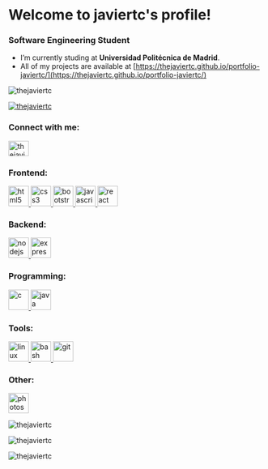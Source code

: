 <h1 align="left">Welcome to javiertc's profile!</h1>
<h3 align="left">Software Engineering Student</h3>

- I’m currently studing at **Universidad Politécnica de Madrid**.
- All of my projects are available at [https://thejaviertc.github.io/portfolio-javiertc/](https://thejaviertc.github.io/portfolio-javiertc/)

<p align="left"> <img src="https://komarev.com/ghpvc/?username=thejaviertc&label=Profile%20views&color=0e75b6&style=flat" alt="thejaviertc" /> </p>
<p align="left"> <a href="https://twitter.com/thejaviertc" target="blank"><img src="https://img.shields.io/twitter/follow/thejaviertc?logo=twitter&style=for-the-badge" alt="thejaviertc" /></a> </p>

<h3 align="left">Connect with me:</h3>
<p align="left">
<a href="https://twitter.com/thejaviertc" target="blank"><img align="center" src="https://seeklogo.com/images/T/twitter-logo-A84FE9258E-seeklogo.com.png" alt="thejaviertc" height="30" width="40" /></a>
</p>

<h3 align="left">Frontend:</h3>
<p align="left"> 
  <a href="https://www.w3.org/html/" target="_blank"> <img src="https://upload.wikimedia.org/wikipedia/commons/3/38/HTML5_Badge.svg" alt="html5" width="40" height="40"/> </a>
  <a href="https://www.w3schools.com/css/" target="_blank"> <img src="https://thejaviertc.github.io/portfolio-javiertc/static/media/css3.c522f734.svg" alt="css3" width="40" height="40"/> </a> 
  <a href="https://getbootstrap.com" target="_blank"> <img src="https://upload.wikimedia.org/wikipedia/commons/b/b2/Bootstrap_logo.svg" alt="bootstrap" width="40" height="40"/> </a> 
  <a href="https://developer.mozilla.org/en-US/docs/Web/JavaScript" target="_blank"> <img src="https://upload.wikimedia.org/wikipedia/commons/9/99/Unofficial_JavaScript_logo_2.svg" alt="javascript" width="40" height="40"/> </a>
  <a href="https://reactjs.org/" target="_blank"> <img src="https://upload.wikimedia.org/wikipedia/commons/4/47/React.svg" alt="react" width="40" height="40"/> </a>
</p>

<h3 align="left">Backend:</h3>
<p align="left"> 
  <a href="https://nodejs.org" target="_blank"> <img src="https://upload.wikimedia.org/wikipedia/commons/d/d9/Node.js_logo.svg" alt="nodejs" width="40" height="40"/> </a>
  <a href="https://expressjs.com" target="_blank"> <img src="https://upload.wikimedia.org/wikipedia/commons/b/b7/Express%2C_Inc._logo.svg" alt="express" width="40" height="40"/> </a>
</p>

<h3 align="left">Programming:</h3>
<p align="left"> 
  <a href="https://www.cprogramming.com/" target="_blank"> <img src="https://thejaviertc.github.io/portfolio-javiertc/static/media/clang.55a9c086.svg" alt="c" width="40" height="40"/> </a>
  <a href="https://www.java.com" target="_blank"> <img src="https://thejaviertc.github.io/portfolio-javiertc/static/media/java.20e92ef2.svg" alt="java" width="40" height="40"/> </a>
</p>

<h3 align="left">Tools:</h3>
<p align="left"> 
  <a href="https://www.linux.org/" target="_blank"> <img src="https://upload.wikimedia.org/wikipedia/commons/3/35/Tux.svg" alt="linux" width="40" height="40"/> </a>
  <a href="https://www.gnu.org/software/bash/" target="_blank"> <img src="https://thejaviertc.github.io/portfolio-javiertc/static/media/bash.968f3f62.svg" alt="bash" width="40" height="40"/> </a>
  <a href="https://git-scm.com/" target="_blank"> <img src="https://upload.wikimedia.org/wikipedia/commons/3/3f/Git_icon.svg" alt="git" width="40" height="40"/> </a>
</p>

<h3 align="left">Other:</h3>
<p align="left"> 
  <a href="https://www.photoshop.com/en" target="_blank"> <img src="https://upload.wikimedia.org/wikipedia/commons/a/af/Adobe_Photoshop_CC_icon.svg" alt="photoshop" width="40" height="40"/> </a>
</p>

<p><img align="center" src="https://github-readme-stats.vercel.app/api/top-langs?username=thejaviertc&show_icons=true&theme=tokyonight&locale=en&layout=compact" alt="thejaviertc" /></p>
<p>&nbsp;<img align="left" src="https://github-readme-stats.vercel.app/api?username=thejaviertc&show_icons=true&theme=tokyonight&locale=en" alt="thejaviertc" /></p>
<p><img align="left" src="https://github-readme-streak-stats.herokuapp.com/?user=thejaviertc&theme=dark" alt="thejaviertc" /></p>
